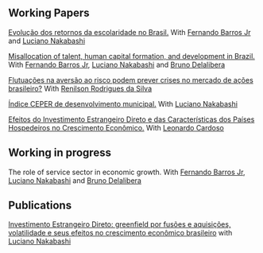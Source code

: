 
## Working Papers

[Evolução dos retornos da escolaridade no Brasil.](https://mj-ribeiro.github.io/evol_rets.pdf) With [Fernando Barros Jr](https://scholar.google.com/citations?hl=en&authuser=1&user=o6FHHYkAAAAJ) and [Luciano Nakabashi](https://scholar.google.com.br/citations?user=EF86SiQAAAAJ&hl=pt-BR) 

[Misallocation of talent, human capital formation, and development in Brazil.](https://mj-ribeiro.github.io/miss.pdf) With [Fernando Barros Jr](https://scholar.google.com/citations?hl=en&authuser=1&user=o6FHHYkAAAAJ), [Luciano Nakabashi](https://scholar.google.com.br/citations?user=EF86SiQAAAAJ&hl=pt-BR) and [Bruno Delalibera](https://sites.google.com/view/brunodelalibera)

[Flutuações na aversão ao risco podem prever crises no
mercado de ações brasileiro?](https://www.anpec.org.br/encontro/2021/submissao/files_I/i4-268191e82766a925f6ae83ac4715d68f.pdf) With [Renilson Rodrigues da Silva](https://scholar.google.com/citations?user=EoRb6vQAAAAJ&hl=en)

[Índice CEPER de desenvolvimento municipal.](https://mj-ribeiro.github.io/ceper_index.pdf) With [Luciano Nakabashi](https://scholar.google.com.br/citations?user=EF86SiQAAAAJ&hl=pt-BR) 

[Efeitos do Investimento Estrangeiro Direto e das Características dos Países Hospedeiros no Crescimento Econômico.](https://mj-ribeiro.github.io/ide_wd.pdf) With [Leonardo Cardoso](https://scholar.google.com/citations?user=3CVN9PIAAAAJ&hl=pt-BR)


## Working in progress

The role of service sector in economic growth. With [Fernando Barros Jr](https://scholar.google.com/citations?hl=en&authuser=1&user=o6FHHYkAAAAJ), [Luciano Nakabashi](https://scholar.google.com.br/citations?user=EF86SiQAAAAJ&hl=pt-BR) and [Bruno Delalibera](https://sites.google.com/view/brunodelalibera)


## Publications

[Investimento Estrangeiro Direto: greenfield por fusões e aquisições, volatilidade e seus efeitos no crescimento econômico brasileiro](https://mj-ribeiro.github.io/eco3.pdf) with [Luciano Nakabashi](https://scholar.google.com.br/citations?user=EF86SiQAAAAJ&hl=pt-BR)
